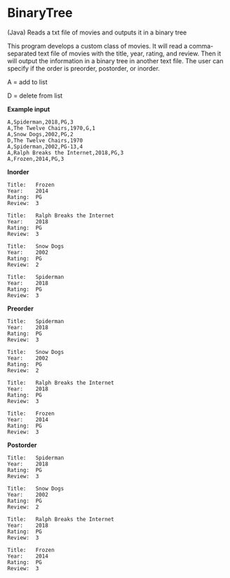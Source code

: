 # BinaryTree
(Java) Reads a txt file of movies and outputs it in a binary tree

This program develops a custom class of movies. It will read a comma-separated text file of movies with the title, year, rating, and review. Then it will output the information in a binary tree in another text file. The user can specify if the order is preorder, postorder, or inorder. 

A = add to list

D = delete from list

**Example input**
```
A,Spiderman,2018,PG,3
A,The Twelve Chairs,1970,G,1
A,Snow Dogs,2002,PG,2
D,The Twelve Chairs,1970
A,Spiderman,2002,PG-13,4
A,Ralph Breaks the Internet,2018,PG,3
A,Frozen,2014,PG,3
```
**Inorder**
```
Title:   Frozen     
Year:    2014       
Rating:  PG         
Review:  3          

Title:   Ralph Breaks the Internet 
Year:    2018       
Rating:  PG         
Review:  3          

Title:   Snow Dogs  
Year:    2002       
Rating:  PG         
Review:  2          

Title:   Spiderman  
Year:    2018       
Rating:  PG         
Review:  3          
```
**Preorder**
```
Title:   Spiderman  
Year:    2018       
Rating:  PG         
Review:  3          

Title:   Snow Dogs  
Year:    2002       
Rating:  PG         
Review:  2          

Title:   Ralph Breaks the Internet 
Year:    2018       
Rating:  PG         
Review:  3          

Title:   Frozen     
Year:    2014       
Rating:  PG         
Review:  3          
```
**Postorder**
```
Title:   Spiderman  
Year:    2018       
Rating:  PG         
Review:  3          

Title:   Snow Dogs  
Year:    2002       
Rating:  PG         
Review:  2          

Title:   Ralph Breaks the Internet 
Year:    2018       
Rating:  PG         
Review:  3          

Title:   Frozen     
Year:    2014       
Rating:  PG         
Review:  3          
```
